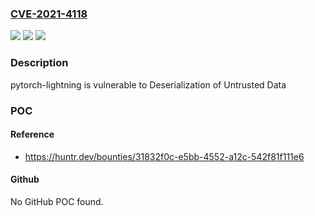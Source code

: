 ### [CVE-2021-4118](https://cve.mitre.org/cgi-bin/cvename.cgi?name=CVE-2021-4118)
![](https://img.shields.io/static/v1?label=Product&message=pytorchlightning%2Fpytorch-lightning&color=blue)
![](https://img.shields.io/static/v1?label=Version&message=%3C%201.6%20&color=brighgreen)
![](https://img.shields.io/static/v1?label=Vulnerability&message=CWE-502%20Deserialization%20of%20Untrusted%20Data&color=brighgreen)

### Description

pytorch-lightning is vulnerable to Deserialization of Untrusted Data

### POC

#### Reference
- https://huntr.dev/bounties/31832f0c-e5bb-4552-a12c-542f81f111e6

#### Github
No GitHub POC found.

